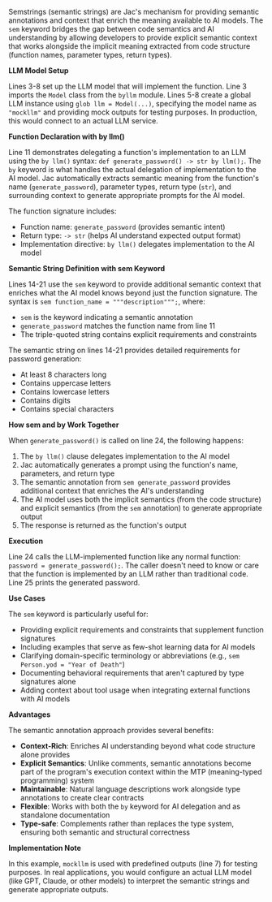 Semstrings (semantic strings) are Jac's mechanism for providing semantic annotations and context that enrich the meaning available to AI models. The `sem` keyword bridges the gap between code semantics and AI understanding by allowing developers to provide explicit semantic context that works alongside the implicit meaning extracted from code structure (function names, parameter types, return types).

**LLM Model Setup**

Lines 3-8 set up the LLM model that will implement the function. Line 3 imports the `Model` class from the `byllm` module. Lines 5-8 create a global LLM instance using `glob llm = Model(...)`, specifying the model name as `"mockllm"` and providing mock outputs for testing purposes. In production, this would connect to an actual LLM service.

**Function Declaration with by llm()**

Line 11 demonstrates delegating a function's implementation to an LLM using the `by llm()` syntax: `def generate_password() -> str by llm();`. The `by` keyword is what handles the actual delegation of implementation to the AI model. Jac automatically extracts semantic meaning from the function's name (`generate_password`), parameter types, return type (`str`), and surrounding context to generate appropriate prompts for the AI model.

The function signature includes:
- Function name: `generate_password` (provides semantic intent)
- Return type: `-> str` (helps AI understand expected output format)
- Implementation directive: `by llm()` delegates implementation to the AI model

**Semantic String Definition with sem Keyword**

Lines 14-21 use the `sem` keyword to provide additional semantic context that enriches what the AI model knows beyond just the function signature. The syntax is `sem function_name = """description""";`, where:
- `sem` is the keyword indicating a semantic annotation
- `generate_password` matches the function name from line 11
- The triple-quoted string contains explicit requirements and constraints

The semantic string on lines 14-21 provides detailed requirements for password generation:
- At least 8 characters long
- Contains uppercase letters
- Contains lowercase letters
- Contains digits
- Contains special characters

**How sem and by Work Together**

When `generate_password()` is called on line 24, the following happens:
1. The `by llm()` clause delegates implementation to the AI model
2. Jac automatically generates a prompt using the function's name, parameters, and return type
3. The semantic annotation from `sem generate_password` provides additional context that enriches the AI's understanding
4. The AI model uses both the implicit semantics (from the code structure) and explicit semantics (from the `sem` annotation) to generate appropriate output
5. The response is returned as the function's output

**Execution**

Line 24 calls the LLM-implemented function like any normal function: `password = generate_password();`. The caller doesn't need to know or care that the function is implemented by an LLM rather than traditional code. Line 25 prints the generated password.

**Use Cases**

The `sem` keyword is particularly useful for:
- Providing explicit requirements and constraints that supplement function signatures
- Including examples that serve as few-shot learning data for AI models
- Clarifying domain-specific terminology or abbreviations (e.g., `sem Person.yod = "Year of Death"`)
- Documenting behavioral requirements that aren't captured by type signatures alone
- Adding context about tool usage when integrating external functions with AI models

**Advantages**

The semantic annotation approach provides several benefits:
- **Context-Rich**: Enriches AI understanding beyond what code structure alone provides
- **Explicit Semantics**: Unlike comments, semantic annotations become part of the program's execution context within the MTP (meaning-typed programming) system
- **Maintainable**: Natural language descriptions work alongside type annotations to create clear contracts
- **Flexible**: Works with both the `by` keyword for AI delegation and as standalone documentation
- **Type-safe**: Complements rather than replaces the type system, ensuring both semantic and structural correctness

**Implementation Note**

In this example, `mockllm` is used with predefined outputs (line 7) for testing purposes. In real applications, you would configure an actual LLM model (like GPT, Claude, or other models) to interpret the semantic strings and generate appropriate outputs.

